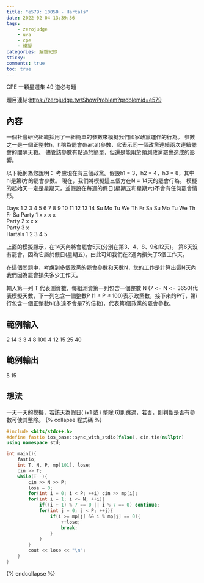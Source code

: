 ```yaml
---
title: "e579: 10050 - Hartals"
date: 2022-02-04 13:39:36
tags:
    - zerojudge
    - uva
    - cpe
    - 模擬
categories: 解題紀錄
sticky: 
comments: true
toc: true
---
```

CPE 一顆星選集 49 道必考題
<!--more-->
題目連結:https://zerojudge.tw/ShowProblem?problemid=e579
## 內容
一個社會研究組織採用了一組簡單的參數來模擬我們國家政黨運作的行為。
參數之一是一個正整數h，h稱為罷會(hartal)參數，它表示同一個政黨連續兩次連續罷會的間隔天數。
儘管該參數有點過於簡單，但還是能用於預測政黨罷會造成的影響。

以下範例為您說明：
考慮現在有三個政黨。假設h1 = 3，h2 = 4，h3 = 8，其中hi是第i方的罷會參數。
現在，我們將模擬這三個方在N = 14天的罷會行為。
模擬的起始天一定是星期天，並假設在每週的假日(星期五和星期六)不會有任何罷會情形。

 

Days	1	2	3	4	5	6	7	8	9	10	11	12	13	14
 	Su	Mo	Tu	We	Th	Fr	Sa	Su	Mo	Tu	We	Th	Fr	Sa
Party 1	 	 	x	 	 	x	 	 	x	 	 	x	 	 
Party 2	 	 	 	x	 	 	 	x	 	 	 	x	 	 
Party 3	 	 	 	 	 	 	 	x	 	 	 	 	 	 
Hartals	 	 	1	2	 	 	 	3	4	 	 	5	 	 
 

上面的模擬顯示，在14天內將會罷會5天(分別在第3、4、8、9和12天)。
第6天沒有罷會，因為它屬於假日(星期五)。由此可知我們在2週內損失了5個工作天。

在這個問題中，考慮到多個政黨的罷會參數和天數N，您的工作是計算出這N天內我們因為罷會損失多少工作天。

輸入第一列 T 代表測資數，每組測資第一列包含一個整數 N (7 <= N <= 3650)代表模擬天數，下一列包含一個整數P (1 ≤ P ≤ 100)表示政黨數，接下來的P行，第i行包含一個正整數hi(永遠不會是7的倍數)，代表第i個政黨的罷會參數。
## 範例輸入
2
14
3
3
4
8
100
4
12
15
25
40
## 範例輸出
5
15
## 想法
一天一天的模擬，若該天為假日( i+1 或 i 整除 6)則跳過，若否，則判斷是否有參數可使其整除。
{% collapse 程式碼 %}
```cpp
#include <bits/stdc++.h>
#define fastio ios_base::sync_with_stdio(false), cin.tie(nullptr)
using namespace std;

int main(){
    fastio;
    int T, N, P, mp[101], lose;
    cin >> T;
    while(T--){
        cin >> N >> P;
        lose = 0;
        for(int i = 0; i < P; ++i) cin >> mp[i];
        for(int i = 1; i <= N; ++i){
            if((i + 1) % 7 == 0 || i % 7 == 0) continue;
            for(int j = 0; j < P; ++j){
                if(i >= mp[j] && i % mp[j] == 0){
                    ++lose;
                    break;
                }
            }
        }
        cout << lose << "\n";
    }
}
```
{% endcollapse %}